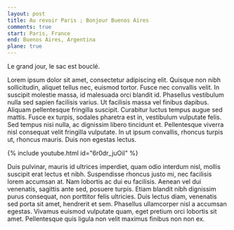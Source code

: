 ```yaml
---
layout: post
title: Au revoir Paris ; Bonjour Buenos Aires
comments: true
start: Paris, France
end: Buenos Aires, Argentina
plane: true 
---
```


Le grand jour, le sac est bouclé.

Lorem ipsum dolor sit amet, consectetur adipiscing elit. Quisque non nibh sollicitudin, aliquet tellus nec, euismod tortor. Fusce nec convallis velit. In suscipit molestie massa, id malesuada orci blandit id. Phasellus vestibulum nulla sed sapien facilisis varius. Ut facilisis massa vel finibus dapibus. Aliquam pellentesque fringilla suscipit. Curabitur luctus tempus augue sed mattis. Fusce ex turpis, sodales pharetra est in, vestibulum vulputate felis. Sed tempus nisi nulla, ac dignissim libero tincidunt et. Pellentesque viverra nisl consequat velit fringilla vulputate. In ut ipsum convallis, rhoncus turpis ut, rhoncus mauris. Duis non egestas lectus.

{% include youtube.html id="6r0dr_juOiI" %}

Duis pulvinar, mauris id ultrices imperdiet, quam odio interdum nisl, mollis suscipit erat lectus et nibh. Suspendisse rhoncus justo mi, nec facilisis lorem accumsan at. Nam lobortis ac dui eu facilisis. Aenean vel dui venenatis, sagittis ante sed, posuere turpis. Etiam blandit nibh dignissim purus consequat, non porttitor felis ultricies. Duis lectus diam, venenatis sed porta sit amet, hendrerit et sem. Phasellus ullamcorper nisl a accumsan egestas. Vivamus euismod vulputate quam, eget pretium orci lobortis sit amet. Pellentesque quis ligula non velit maximus finibus non non ex.
